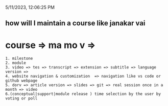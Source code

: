 5/11/2023, 12:06:25 PM 
## how will I maintain  a course like janakar vai
# course => ma mo v => 
    1. milestone
    2. module
    3. video => tes => transcript => extension => subtitle => language version => 
    4. website navigation & customization  => navigation like vs code or github webpage
    5. dorv => article version => slides => git => real session once in a month => video
    6.(conceptual|support|module release ) time selection by the user by voting or poll 
